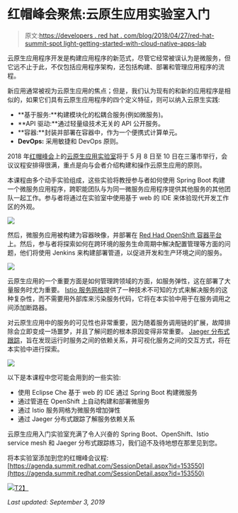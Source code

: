 # 红帽峰会聚焦:云原生应用实验室入门

> 原文:[https://developers . red hat . com/blog/2018/04/27/red-hat-summit-spot light-getting-started-with-cloud-native-apps-lab](https://developers.redhat.com/blog/2018/04/27/red-hat-summit-spotlight-getting-started-with-cloud-native-apps-lab)

云原生应用程序开发是构建应用程序的新范式，尽管它经常被误认为是微服务，但它远不止于此，不仅包括应用程序架构，还包括构建、部署和管理应用程序的流程。

新应用通常被视为云原生应用的焦点；但是，我们认为现有的和新的应用程序是相似的，如果它们具有云原生应用程序的四个定义特征，则可以纳入云原生实践:

*   **基于服务:**构建模块化的松耦合服务(例如微服务)。
*   **API 驱动:**通过轻量级技术无关的 API 公开服务。
*   **容器:**封装并部署在容器中，作为一个便携式计算单元。
*   **DevOps:** 采用敏捷和 DevOps 原则。

2018 年[红帽峰会](https://www.redhat.com/en/summit/2018)上的[云原生应用实验室](https://agenda.summit.redhat.com/SessionDetail.aspx?id=153550)将于 5 月 8 日至 10 日在三藩市举行，会议议程安排得很满，重点是向与会者介绍构建和操作云原生应用的原则。

本课程由多个动手实验组成，这些实验将教授参与者如何使用 Spring Boot 构建一个微服务应用程序，跨职能团队与为同一微服务应用程序提供其他服务的其他团队一起工作。参与者将通过在实验室中使用基于 web 的 IDE 来体验现代开发工作区的外观。

![](../Images/569bc9152f67bf7440969c4676a7b4ab.png)

然后，微服务应用被构建为容器映像，并部署在 [Red Had OpenShift 容器平台](https://www.openshift.com/container-platform/)上。然后，参与者将探索如何在跨环境的服务生命周期中解决配置管理等方面的问题，他们将使用 Jenkins 来构建部署管道，以促进开发和生产环境之间的服务。

![](../Images/3d566d297450c4078731e28063b05505.png)

云原生应用的一个重要方面是如何管理跨领域的方面，如服务弹性，这在部署了大量服务时尤为重要。 [Istio 服务网格](https://istio.io)提供了一种技术不可知的方式来解决服务的这种复杂性，而不需要用外部库来污染服务代码，它将在本实验中用于在服务调用之间添加断路器。

对云原生应用中的服务的可见性也非常重要，因为随着服务调用链的扩展，故障排除会立即变成一场噩梦，并且了解问题的根本原因变得非常重要。 [Jaeger 分布式跟踪](https://www.jaegertracing.io/)，旨在发现运行时服务之间的依赖关系，并可视化服务之间的交互方式，将在本实验中进行探索。

![](../Images/95e35298ccc53bb9cd04b8044cccf1fa.png)

以下是本课程中您可能会用到的一些实验:

*   使用 Eclipse Che 基于 web 的 IDE 通过 Spring Boot 构建微服务
*   通过管道在 OpenShift 上自动构建和部署微服务
*   通过 Istio 服务网格为微服务增加弹性
*   通过 Jaeger 分布式跟踪了解服务依赖关系

云原生应用入门实验室充满了令人兴奋的 Spring Boot、OpenShift、Istio service mesh 和 Jaeger 分布式跟踪练习，我们迫不及待地想在那里见到您。

将本实验室添加到您的红帽峰会议程:
[https://agenda.summit.redhat.com/SessionDetail.aspx?id=153550](https://agenda.summit.redhat.com/SessionDetail.aspx?id=153550)

[![](../Images/748dda0e14919531be49f0f5be5ac2bc.png)T2】](https://agenda.summit.redhat.com/SessionDetail.aspx?id=153550)

*Last updated: September 3, 2019*